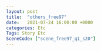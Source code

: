 ```yaml
---
layout: post
title:  "others_free97"
date:   2021-07-24 16:00:00 +0000
categories: Etc
Tags: Story Etc
SceneCode: ["scene_free97_q1_s20"]
---
```

